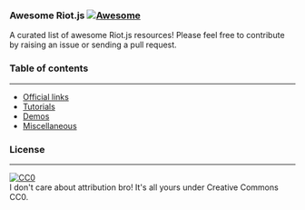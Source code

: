 ### **Awesome Riot.js** [![Awesome](https://cdn.rawgit.com/sindresorhus/awesome/d7305f38d29fed78fa85652e3a63e154dd8e8829/media/badge.svg)](https://github.com/sindresorhus/awesome)
A curated list of awesome Riot.js resources! Please feel free to contribute by raising an issue or sending a pull request.

### Table of contents  
---
- [Official links](#official-links)
- [Tutorials](#tutorials)
- [Demos](#demos)
- [Miscellaneous](#miscellaneous)

### License  
---
[![CC0](https://i.creativecommons.org/p/zero/1.0/88x31.png)](https://creativecommons.org/publicdomain/zero/1.0/)  
I don't care about attribution bro! It's all yours under Creative Commons CC0.
